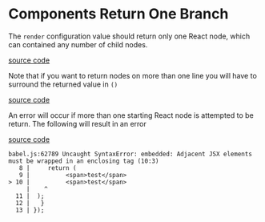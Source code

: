 # Components Return One Branch

The `render` configuration value should return only one React node, which can contained any number of child nodes.

[source code](https://jsfiddle.net/fv26rjdL/#tabs=js,result,html,resources)

Note that if you want to return nodes on more than one line you will have to surround the returned value in `()`

[source code](https://jsfiddle.net/e2awasnk/#tabs=js,result,html,resources)

An error will occur if more than one starting React node is attempted to be return. The following will result in an error

[source code](https://jsfiddle.net/xe5kkpub/#tabs=js,result,html,resources)

```
babel.js:62789 Uncaught SyntaxError: embedded: Adjacent JSX elements must be wrapped in an enclosing tag (10:3)
   8 |     return (
   9 | 			<span>test</span>
> 10 | 			<span>test</span>
     |    ^
  11 | 	);
  12 |   }
  13 | });
```

